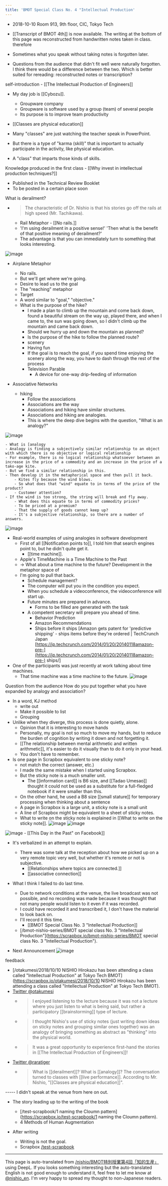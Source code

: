 ```yaml
---
title: 'BMOT Special Class No. 4 "Intellectual Production'
---
```


- 2018-10-10 Room 913, 9th floor, CIC, Tokyo Tech

- [[Transcript of BMOT 4th]] is now available. The writing at the bottom of this page was reconstructed from handwritten notes taken in class.
therefore
- Sometimes what you speak without taking notes is forgotten later.
- Questions from the audience that didn't fit well were naturally forgotten.
I think there would be a difference between the two. Which is better suited for rereading: reconstructed notes or transcription?


self-introduction
    - [[The Intellectual Production of Engineers]]
- My day job is [[Cybozu]].
    - Groupware company
    - Groupware is software used by a group (team) of several people
    - Its purpose is to improve team productivity

- [[Classes are physical education]]
- Many "classes" are just watching the teacher speak in PowerPoint.
- But there is a type of "karma (skill)" that is important to actually participate in the activity, like physical education.
- A "class" that imparts those kinds of skills.

Knowledge produced in the first class
    - [[Why invest in intellectual production techniques?]]
- Published in the Technical Review Booklet
- To be posted in a certain place soon

What is derailment?
- > The characteristic of Dr. Nishio is that his stories go off the rails at high speed (Mr. Tachikawa).
    - Rail Metaphor
            - [[No rails.]]
    - 'I'm using derailment in a positive sense!' 'Then what is the benefit of that positive meaning of derailment?'
    - The advantage is that you can immediately turn to something that looks interesting.

![image](https://gyazo.com/09f6af65238f9b71b8821a71569aec9e/thumb/1000)

- Airplane Metaphor
    - No rails.
    - But we'll get where we're going.
    - Desire to lead us to the goal
    - The "reaching" metaphor
    - Target
    - A word similar to "goal," "objective."
    - What is the purpose of the hike?
        - I made a plan to climb up the mountain and come back down, found a beautiful stream on the way up, played there, and when I came to, the sun was going down, so I didn't climb up the mountain and came back down.
        - Should we hurry up and down the mountain as planned?
        - Is the purpose of the hike to follow the planned route?
        - scenery
        - Having fun
        - If the goal is to reach the goal, if you spend time enjoying the scenery along the way, you have to dash through the rest of the process
        - Television Parable
            - A device for one-way drip-feeding of information

- Associative Networks
    - hiking
        - Follow the associations
        - Associations are the way
        - Associations and hiking have similar structures.
        - Associations and hiking are analogies.
        - This is where the deep dive begins with the question, "What is an analogy?"

![image](https://gyazo.com/95293878d4bfca18343843a4dd5b3b82/thumb/1000)

    - What is [analogy
    - Analogy is finding a subjectively similar relationship to an object with which there is no objective or logical relationship
    - For example, there is no logical relationship whatsoever between an increase in the price of a commodity and an increase in the price of a tako-age kite.
    - But we find a similar relationship in this.
    - Then develop it in the metaphorical space and then pull it back.
        - Kites fly because the wind blows.
        - So what does that "wind" equate to in terms of the price of the product?
        - Customer attention?
    - If the wind is too strong, the string will break and fly away.
        - What does this equate to in terms of commodity prices?
        - To be priced at a premium?
        - That the supply of goods cannot keep up?
        - It's a subjective relationship, so there are a number of answers.

![image](https://gyazo.com/e38b34d3092bcade9a058af4cc8d0dbf/thumb/1000)

- Real-world examples of using analogies in software development
    - First of all [[Notification points to]], I told him that search engines point to, but he didn't quite get it.
        - [[time machine]].
    - Apple's TimeMachine is a Time Machine to the Past
    - → What about a time machine to the future? Development in the metaphor space of
    - I'm going to pull that back.
        - Schedule management?
        - The computer will put you in the condition you expect.
        - When you schedule a videoconference, the videoconference will start up.
        - Future minutes are prepared in advance.
            - Forms to be filled are generated with the task
        - A competent secretary will prepare you ahead of time.
            - Behavior Prediction
            - Amazon Recommendations
            - Ships before it ships [Amazon gets patent for 'predictive shipping' - ships items before they're ordered | TechCrunch Japan [https://jp.techcrunch.com/2014/01/20/20140118amazon-pre-](https://jp.techcrunch.com/2014/01/20/20140118amazon-pre-) ships/]
- One of the participants was just recently at work talking about time machines.
    - That time machine was a time machine to the future.
![image](https://gyazo.com/4024bb6f94455b64034bf9f22a274669/thumb/1000)

Question from the audience How do you put together what you have expanded by analogy and association?
- In a word, KJ method
    - write out
    - Make it possible to list
    - Grouping
- Unlike when they diverge, this process is done quietly, alone.
    - Opinion that it is interesting to move hands
    - Personally, my goal is not so much to move my hands, but to reduce the burden of cognition by writing it down and not forgetting it.
    - [[The relationship between mental arithmetic and written arithmetic]], it's easier to do it visually than to do it only in your head.
    - You don't have to remember.
- Is one page in Scrapbox equivalent to one sticky note?
    - not match the correct (answer, etc.)
    - I made the same mistake when I started using Scrapbox.
    - But the sticky note is a much smaller unit.
        - The [[information card]] is B6 size, and [[Tadao Umesao]] thought it could not be used as a substitute for a full-fledged notebook if it were smaller than this.
    - On the other hand, he used a B8 size [[small stature]] for temporary processing when thinking about a sentence
    - A page in Scrapbox is a large unit, a sticky note is a small unit
    - A line of Scrapbox might be equivalent to a sheet of sticky notes.
    - What to write on the sticky note is explained in [[What to write on the sticky note]].
![image](https://gyazo.com/0fae5db1a4be77a5b3ff85d71fbc7452/thumb/1000)
![image](https://gyazo.com/49030d7e539a95eaf8f4ed6784d5c827/thumb/1000)

![image](https://gyazo.com/bed1de3b171bed732365a66e12af5b85/thumb/1000)
    - [[This Day in the Past" on Facebook]]


- It's verbalized in an attempt to explain.
    - There was some talk at the reception about how we picked up on a very remote topic very well, but whether it's remote or not is subjective.
        - [[Relationships where topics are connected.]]
        - [[associative connection]]

- What I think I failed to do last time.
    - Due to network conditions at the venue, the live broadcast was not possible, and no recording was made because it was thought that not many people would listen to it even if it was recorded.
    - I could have recorded it and transcribed it, I don't have the material to look back on.
    - I'll record it this time.
        - [[BMOT Special Class No. 3 "Intellectual Production]]
    - [/bmot-nishio-series/BMOT special class No. 3 "Intellectual Production"](https://scrapbox.io/bmot-nishio-series/BMOT special class No. 3 "Intellectual Production").

- Next Announcement
![image](https://gyazo.com/c862e8d729786aa10b045a75d88ee072/thumb/1000)

feedback
- [/otakumesi/2018/10/10 NISHIO Hirokazu has been attending a class called "Intellectual Production" at Tokyo Tech BMOT](https://scrapbox.io/otakumesi/2018/10/10 NISHIO Hirokazu has been attending a class called "Intellectual Production" at Tokyo Tech BMOT).
- [Twitter @otakumesi](https://twitter.com/otakumesi/status/1049993709809414144)
    - > I enjoyed listening to the lecture because it was not a lecture where you just listen to what is being said, but rather a participatory [[brainstorming]] type of lecture.
    - > I thought Nishio's use of sticky notes (just writing down ideas on sticky notes and grouping similar ones together) was an analogy of bringing something as abstract as "thinking" into the physical world.
    - > It was a great opportunity to experience first-hand the stories in [[The Intellectual Production of Engineers]]!
- [Twitter @raratiger](https://twitter.com/raratiger/status/1050055590758641664)
    - >  What is [[derailment]]? What is [[analogy]]? The conversation turned to classes with [[live performance]]. According to Mr. Nishio, "[[Classes are physical education]]".

----- I didn't speak at the venue from here on out.
- The story leading up to the writing of the book
    - [/test-scrapbook/1 naming the Cloumn pattern](https://scrapbox.io/test-scrapbook/1 naming the Cloumn pattern).
    - 4 Methods of Human Augmentation

- After writing
    - Writing is not the goal.
    - Scrapbox [/test-scrapbook](https://scrapbox.io/test-scrapbook)
---
This page is auto-translated from [/nishio/BMOT特別授業第4回「知的生産」](https://scrapbox.io/nishio/BMOT特別授業第4回「知的生産」) using DeepL. If you looks something interesting but the auto-translated English is not good enough to understand it, feel free to let me know at [@nishio_en](https://twitter.com/nishio_en). I'm very happy to spread my thought to non-Japanese readers.